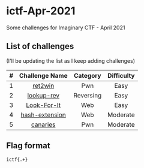 # ictf-Apr-2021

Some challenges for Imaginary CTF - April 2021


## List of challenges

(I'll be updating the list as I keep adding challenges)

| # | Challenge Name | Category | Difficulty |
|:-:|:--------------:|:--------:|:----------:|
| 1 | [ret2win](../main/ret2win/README.md) | Pwn | Easy |
| 2 | [lookup-rev](../main/lookup-rev/README.md) | Reversing | Easy |
| 3 | [Look-For-It](../main/Look-For-It/README.md) | Web | Easy |
| 4 | [hash-extension](../main/hash-extension/README.md) | Web | Moderate |
| 5 | [canaries](../main/canaries/README.md) | Pwn | Moderate |

## Flag format

`ictf{.+}`
